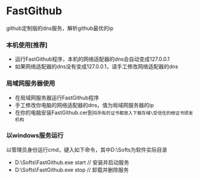 ﻿# FastGithub
github定制版的dns服务，解析github最优的ip

### 本机使用[推荐]
* 运行FastGithub程序，本机的网络适配器的dns会自动变成127.0.0.1
* 如果网络适配器的dns没有变成127.0.0.1，请手工修改网络适配器的dns

### 局域网服务器使用 
* 在局域网服务器运行FastGithub程序
* 手工修改你电脑的网络适配器的dns，值为局域网服务器的ip
* 在你的电脑安装FastGithub.cer到`将所有的证书都放入下载存储\受信任的根证书颁发机构`

### 以windows服务运行
以管理员身份运行cmd，键入如下命令，其中D:\Softs为软件实际目录
* D:\Softs\FastGithub.exe start // 安装并启动服务
* D:\Softs\FastGithub.exe stop  // 卸载并删除服务